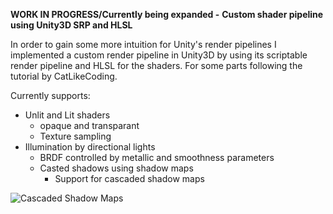 **WORK IN PROGRESS/Currently being expanded -**
**Custom shader pipeline using Unity3D SRP and HLSL**

In order to gain some more intuition for Unity's render pipelines I implemented a custom render
pipeline in Unity3D by using its scriptable render pipeline and HLSL for the shaders. For some parts following the
tutorial by CatLikeCoding.

Currently supports:
- Unlit and Lit shaders
  - opaque and transparant
  - Texture sampling
- Illumination by directional lights
  - BRDF controlled by metallic and smoothness parameters
  - Casted shadows using shadow maps
    - Support for cascaded shadow maps
 
 
 ![Cascaded Shadow Maps](/assets/images/CascShadowMaps.jpg)
